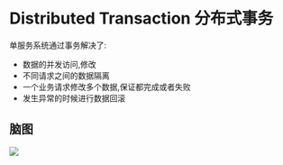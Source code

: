 # Distributed Transaction 分布式事务

单服务系统通过事务解决了:

- 数据的并发访问,修改
- 不同请求之间的数据隔离
- 一个业务请求修改多个数据,保证都完成或者失败
- 发生异常的时候进行数据回滚

## 脑图



<img src="http://assets.processon.com/chart_image/60470cd81e08531bf8d2e874.png">